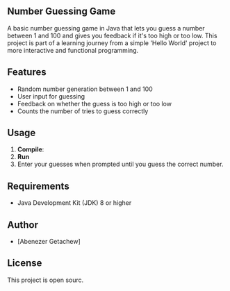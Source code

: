 ## Number Guessing Game
A basic number guessing game in Java that lets you guess a number between 1 and 100 and gives you feedback if it's too high or too low. This project is part of a learning journey from a simple 'Hello World' project to more interactive and functional programming.
## Features

- Random number generation between 1 and 100
- User input for guessing
- Feedback on whether the guess is too high or too low
- Counts the number of tries to guess correctly

## Usage

1. **Compile**:
2. **Run**
3. Enter your guesses when prompted until you guess the correct number.


## Requirements

- Java Development Kit (JDK) 8 or higher

## Author

- [Abenezer Getachew]

## License

This project is open sourc.

